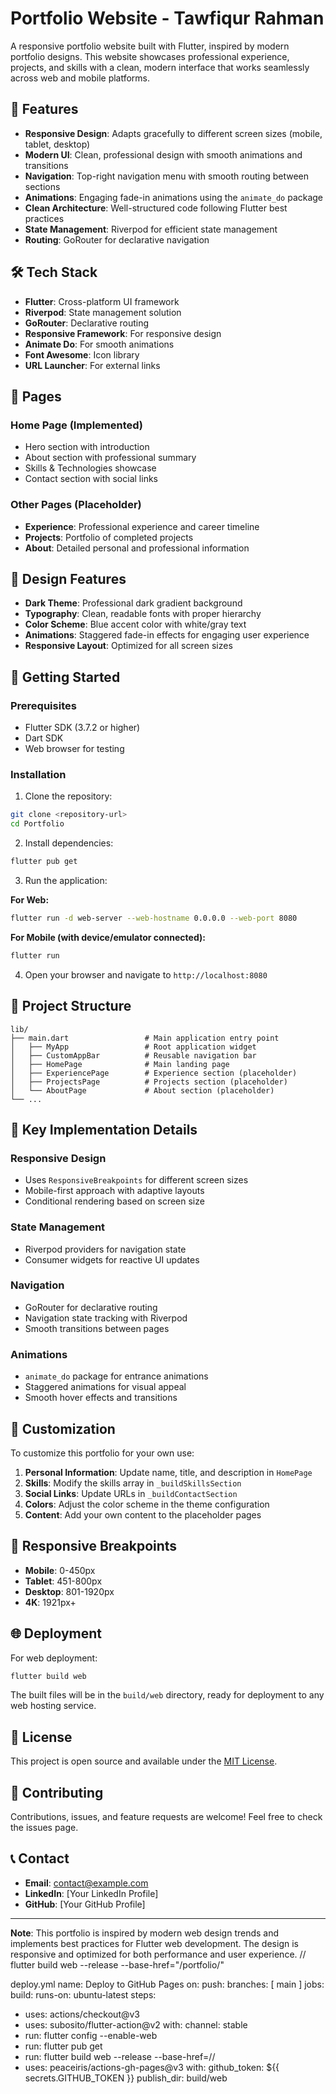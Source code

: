 # Portfolio Website - Tawfiqur Rahman

A responsive portfolio website built with Flutter, inspired by modern portfolio designs. This website showcases professional experience, projects, and skills with a clean, modern interface that works seamlessly across web and mobile platforms.

## 🚀 Features

- **Responsive Design**: Adapts gracefully to different screen sizes (mobile, tablet, desktop)
- **Modern UI**: Clean, professional design with smooth animations and transitions
- **Navigation**: Top-right navigation menu with smooth routing between sections
- **Animations**: Engaging fade-in animations using the `animate_do` package
- **Clean Architecture**: Well-structured code following Flutter best practices
- **State Management**: Riverpod for efficient state management
- **Routing**: GoRouter for declarative navigation

## 🛠️ Tech Stack

- **Flutter**: Cross-platform UI framework
- **Riverpod**: State management solution
- **GoRouter**: Declarative routing
- **Responsive Framework**: For responsive design
- **Animate Do**: For smooth animations
- **Font Awesome**: Icon library
- **URL Launcher**: For external links

## 📱 Pages

### Home Page (Implemented)
- Hero section with introduction
- About section with professional summary
- Skills & Technologies showcase
- Contact section with social links

### Other Pages (Placeholder)
- **Experience**: Professional experience and career timeline
- **Projects**: Portfolio of completed projects
- **About**: Detailed personal and professional information

## 🎨 Design Features

- **Dark Theme**: Professional dark gradient background
- **Typography**: Clean, readable fonts with proper hierarchy
- **Color Scheme**: Blue accent color with white/gray text
- **Animations**: Staggered fade-in effects for engaging user experience
- **Responsive Layout**: Optimized for all screen sizes

## 🚀 Getting Started

### Prerequisites
- Flutter SDK (3.7.2 or higher)
- Dart SDK
- Web browser for testing

### Installation

1. Clone the repository:
```bash
git clone <repository-url>
cd Portfolio
```

2. Install dependencies:
```bash
flutter pub get
```

3. Run the application:

**For Web:**
```bash
flutter run -d web-server --web-hostname 0.0.0.0 --web-port 8080
```

**For Mobile (with device/emulator connected):**
```bash
flutter run
```

4. Open your browser and navigate to `http://localhost:8080`

## 📁 Project Structure

```
lib/
├── main.dart                 # Main application entry point
│   ├── MyApp                 # Root application widget
│   ├── CustomAppBar          # Reusable navigation bar
│   ├── HomePage              # Main landing page
│   ├── ExperiencePage        # Experience section (placeholder)
│   ├── ProjectsPage          # Projects section (placeholder)
│   └── AboutPage             # About section (placeholder)
└── ...
```

## 🎯 Key Implementation Details

### Responsive Design
- Uses `ResponsiveBreakpoints` for different screen sizes
- Mobile-first approach with adaptive layouts
- Conditional rendering based on screen size

### State Management
- Riverpod providers for navigation state
- Consumer widgets for reactive UI updates

### Navigation
- GoRouter for declarative routing
- Navigation state tracking with Riverpod
- Smooth transitions between pages

### Animations
- `animate_do` package for entrance animations
- Staggered animations for visual appeal
- Smooth hover effects and transitions

## 🔧 Customization

To customize this portfolio for your own use:

1. **Personal Information**: Update name, title, and description in `HomePage`
2. **Skills**: Modify the skills array in `_buildSkillsSection`
3. **Social Links**: Update URLs in `_buildContactSection`
4. **Colors**: Adjust the color scheme in the theme configuration
5. **Content**: Add your own content to the placeholder pages

## 📱 Responsive Breakpoints

- **Mobile**: 0-450px
- **Tablet**: 451-800px
- **Desktop**: 801-1920px
- **4K**: 1921px+

## 🌐 Deployment

For web deployment:

```bash
flutter build web
```

The built files will be in the `build/web` directory, ready for deployment to any web hosting service.

## 📄 License

This project is open source and available under the [MIT License](LICENSE).

## 🤝 Contributing

Contributions, issues, and feature requests are welcome! Feel free to check the issues page.

## 📞 Contact

- **Email**: contact@example.com
- **LinkedIn**: [Your LinkedIn Profile]
- **GitHub**: [Your GitHub Profile]

---

**Note**: This portfolio is inspired by modern web design trends and implements best practices for Flutter web development. The design is responsive and optimized for both performance and user experience.
// flutter build web --release --base-href="/portfolio/"

deploy.yml
name: Deploy to GitHub Pages
on:
push:
branches: [ main ]
jobs:
build:
runs-on: ubuntu-latest
steps:
- uses: actions/checkout@v3
- uses: subosito/flutter-action@v2
with:
channel: stable
- run: flutter config --enable-web
- run: flutter pub get
- run: flutter build web --release --base-href=/<repository-name>/
- uses: peaceiris/actions-gh-pages@v3
with:
github_token: ${{ secrets.GITHUB_TOKEN }}
publish_dir: build/web
